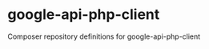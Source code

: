 google-api-php-client
=====================

Composer repository definitions for google-api-php-client
